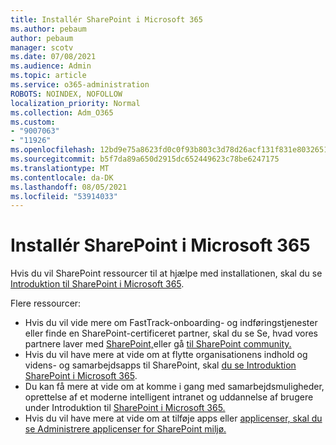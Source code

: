 ```yaml
---
title: Installér SharePoint i Microsoft 365
ms.author: pebaum
author: pebaum
manager: scotv
ms.date: 07/08/2021
ms.audience: Admin
ms.topic: article
ms.service: o365-administration
ROBOTS: NOINDEX, NOFOLLOW
localization_priority: Normal
ms.collection: Adm_O365
ms.custom:
- "9007063"
- "11926"
ms.openlocfilehash: 12bd9e75a8623fd0c0f93b803c3d78d26acf131f831e8032651461fe80914c57
ms.sourcegitcommit: b5f7da89a650d2915dc652449623c78be6247175
ms.translationtype: MT
ms.contentlocale: da-DK
ms.lasthandoff: 08/05/2021
ms.locfileid: "53914033"
---
```

# <a name="deploy-sharepoint-in-microsoft-365"></a>Installér SharePoint i Microsoft 365

Hvis du vil SharePoint ressourcer til at hjælpe med installationen, skal du se [Introduktion til SharePoint i Microsoft 365](/sharepoint/introduction). 

Flere ressourcer: 

- Hvis du vil vide mere om FastTrack-onboarding- og indføringstjenester eller finde en SharePoint-certificeret partner, skal du se Se, hvad vores partnere laver med [SharePoint,](/microsoft-365/sharepoint/sharepoint-partners-sharepoint-support)eller gå [til SharePoint community.](https://techcommunity.microsoft.com/t5/sharepoint/ct-p/SharePoint) 
- Hvis du vil have mere at vide om at flytte organisationens indhold og videns- og samarbejdsapps til SharePoint, skal [du se Introduktion SharePoint i Microsoft 365](/sharepoint/introduction#migration). 
- Du kan få mere at vide om at komme i gang med samarbejdsmuligheder, oprettelse af et moderne intelligent intranet og uddannelse af brugere under Introduktion til [SharePoint i Microsoft 365.](/sharepoint/introduction#collaboration) 
- Hvis du vil have mere at vide om at tilføje apps eller [applicenser, skal du se Administrere applicenser for SharePoint miljø.](/sharepoint/manage-app-licenses) 


